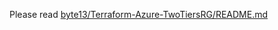 Please read [byte13/Terraform-Azure-TwoTiersRG/README.md](https://github.com/byte13/Terraform-Azure-TwoTiersRGi/README.md) 

